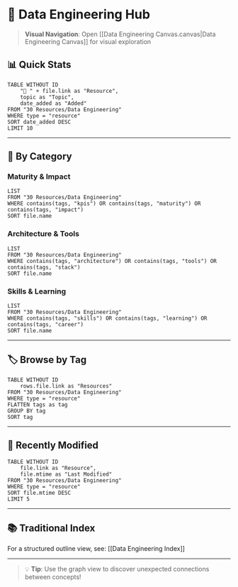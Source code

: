 # 🚀 Data Engineering Hub

> **Visual Navigation**: Open [[Data Engineering Canvas.canvas|Data Engineering Canvas]] for visual exploration

## 📊 Quick Stats

```dataview
TABLE WITHOUT ID
	"📄 " + file.link as "Resource",
	topic as "Topic",
	date_added as "Added"
FROM "30 Resources/Data Engineering"
WHERE type = "resource"
SORT date_added DESC
LIMIT 10
```

---

## 🎯 By Category

### Maturity & Impact
```dataview
LIST
FROM "30 Resources/Data Engineering"
WHERE contains(tags, "kpis") OR contains(tags, "maturity") OR contains(tags, "impact")
SORT file.name
```

### Architecture & Tools
```dataview
LIST
FROM "30 Resources/Data Engineering"
WHERE contains(tags, "architecture") OR contains(tags, "tools") OR contains(tags, "stack")
SORT file.name
```

### Skills & Learning
```dataview
LIST
FROM "30 Resources/Data Engineering"
WHERE contains(tags, "skills") OR contains(tags, "learning") OR contains(tags, "career")
SORT file.name
```

---

## 🏷️ Browse by Tag

```dataview
TABLE WITHOUT ID
	rows.file.link as "Resources"
FROM "30 Resources/Data Engineering"
WHERE type = "resource"
FLATTEN tags as tag
GROUP BY tag
SORT tag
```

---

## 🔗 Recently Modified

```dataview
TABLE WITHOUT ID
	file.link as "Resource",
	file.mtime as "Last Modified"
FROM "30 Resources/Data Engineering"
WHERE type = "resource"
SORT file.mtime DESC
LIMIT 5
```

---

## 📚 Traditional Index
For a structured outline view, see: [[Data Engineering Index]]

---

> 💡 **Tip**: Use the graph view to discover unexpected connections between concepts!
